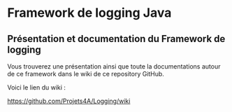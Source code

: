 # Framework de logging Java

## Présentation et documentation du Framework de logging

Vous trouverez une présentation ainsi que toute la documentations autour de ce framework dans le wiki de ce repository GitHub.

Voici le lien du wiki :

https://github.com/Projets4A/Logging/wiki

